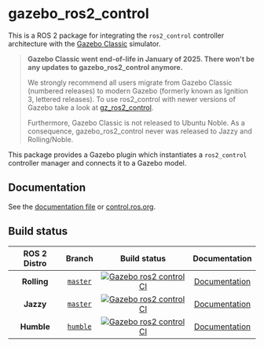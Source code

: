 # gazebo_ros2_control

This is a ROS 2 package for integrating the `ros2_control` controller architecture with the [Gazebo Classic](https://classic.gazebosim.org/) simulator.

> **Gazebo Classic went end-of-life in January of 2025. There won't be any updates to gazebo_ros2_control anymore.**
> 
> We strongly recommend all users migrate from Gazebo Classic (numbered releases) to modern Gazebo (formerly known as Ignition 3, lettered releases). To use ros2_control with newer versions of Gazebo take a look at [gz_ros2_control](https://github.com/ros-controls/gz_ros2_control).
>
> Furthermore, Gazebo Classic is not released to Ubuntu Noble. As a consequence, gazebo_ros2_control never was released to Jazzy and Rolling/Noble.



This package provides a Gazebo plugin which instantiates a `ros2_control` controller manager and connects it to a Gazebo model.

## Documentation
See the [documentation file](doc/index.rst) or [control.ros.org](https://control.ros.org/master/doc/gazebo_ros2_control/doc/index.html).

## Build status

ROS 2 Distro | Branch | Build status | Documentation
:----------: | :----: | :----------: | :-----------:
**Rolling** | [`master`](https://github.com/ros-controls/gazebo_ros2_control/tree/master) |  [![Gazebo ros2 control CI](https://github.com/ros-controls/gazebo_ros2_control/actions/workflows/ci-rolling.yaml/badge.svg?branch=master)](https://github.com/ros-controls/gazebo_ros2_control/actions/workflows/ci-rolling.yaml)  | [Documentation](https://control.ros.org/master/doc/gazebo_ros2_control/doc/index.html)
**Jazzy** | [`master`](https://github.com/ros-controls/gazebo_ros2_control/tree/master) |  [![Gazebo ros2 control CI](https://github.com/ros-controls/gazebo_ros2_control/actions/workflows/ci-rolling.yaml/badge.svg?branch=master)](https://github.com/ros-controls/gazebo_ros2_control/actions/workflows/ci-rolling.yaml)  | [Documentation](https://control.ros.org/jazzy/doc/gazebo_ros2_control/doc/index.html)
**Humble** | [`humble`](https://github.com/ros-controls/gazebo_ros2_control/tree/humble) | [![Gazebo ros2 control CI](https://github.com/ros-controls/gazebo_ros2_control/actions/workflows/ci-humble.yaml/badge.svg?branch=humble)](https://github.com/ros-controls/gazebo_ros2_control/actions/workflows/ci-humble.yaml) | [Documentation](https://control.ros.org/humble/doc/gazebo_ros2_control/doc/index.html)
